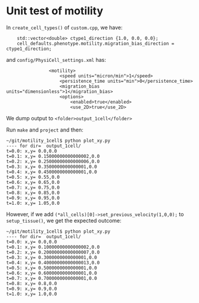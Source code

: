 # Unit test of motility

In `create_cell_types()` of `custom.cpp`, we have:
```
    std::vector<double> ctype1_direction {1.0, 0.0, 0.0};
    cell_defaults.phenotype.motility.migration_bias_direction = ctype1_direction;
```
and `config/PhysiCell_settings.xml` has:
```
                <motility>
                    <speed units="micron/min">1</speed>
                    <persistence_time units="min">0</persistence_time>
                    <migration_bias units="dimensionless">1</migration_bias>
                    <options>
                        <enabled>true</enabled>
                        <use_2D>true</use_2D>
```

We dump output to `<folder>output_1cell</folder>`

Run `make` and `project` and then:
```
~/git/motility_1cell$ python plot_xy.py 
---- for dir=  output_1cell/
t=0.0: x,y= 0.0,0.0
t=0.1: x,y= 0.15000000000000002,0.0
t=0.2: x,y= 0.25000000000000006,0.0
t=0.3: x,y= 0.3500000000000001,0.0
t=0.4: x,y= 0.4500000000000001,0.0
t=0.5: x,y= 0.55,0.0
t=0.6: x,y= 0.65,0.0
t=0.7: x,y= 0.75,0.0
t=0.8: x,y= 0.85,0.0
t=0.9: x,y= 0.95,0.0
t=1.0: x,y= 1.05,0.0
```
However, if we add `(*all_cells)[0]->set_previous_velocity(1,0,0);` to `setup_tissue()`, we get the expected outcome:
```
~/git/motility_1cell$ python plot_xy.py 
---- for dir=  output_1cell/
t=0.0: x,y= 0.0,0.0
t=0.1: x,y= 0.10000000000000002,0.0
t=0.2: x,y= 0.20000000000000007,0.0
t=0.3: x,y= 0.3000000000000001,0.0
t=0.4: x,y= 0.40000000000000013,0.0
t=0.5: x,y= 0.5000000000000001,0.0
t=0.6: x,y= 0.6000000000000001,0.0
t=0.7: x,y= 0.7000000000000001,0.0
t=0.8: x,y= 0.8,0.0
t=0.9: x,y= 0.9,0.0
t=1.0: x,y= 1.0,0.0
```
